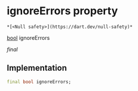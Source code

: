 


# ignoreErrors property




    *[<Null safety>](https://dart.dev/null-safety)*


[bool](https://api.flutter.dev/flutter/dart-core/bool-class.html) ignoreErrors
  
_final_






## Implementation

```dart
final bool ignoreErrors;


```







